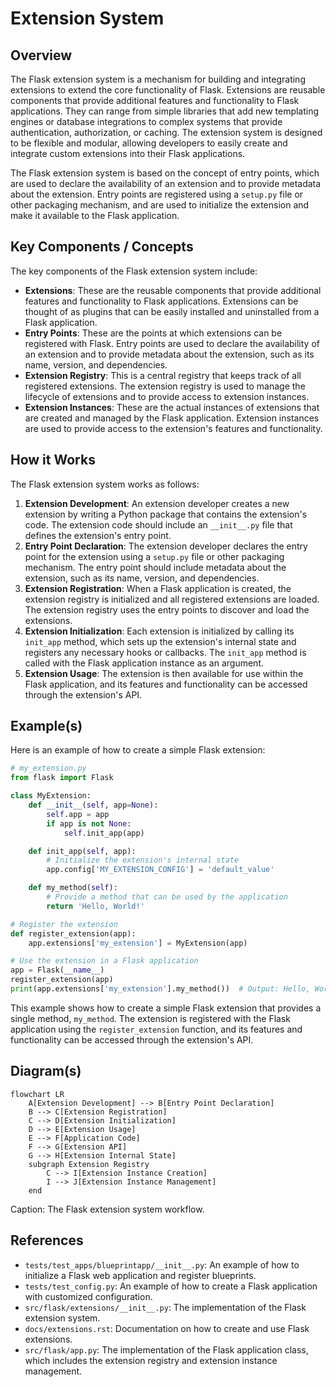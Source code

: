 # Extension System
## Overview
The Flask extension system is a mechanism for building and integrating extensions to extend the core functionality of Flask. Extensions are reusable components that provide additional features and functionality to Flask applications. They can range from simple libraries that add new templating engines or database integrations to complex systems that provide authentication, authorization, or caching. The extension system is designed to be flexible and modular, allowing developers to easily create and integrate custom extensions into their Flask applications.

The Flask extension system is based on the concept of entry points, which are used to declare the availability of an extension and to provide metadata about the extension. Entry points are registered using a `setup.py` file or other packaging mechanism, and are used to initialize the extension and make it available to the Flask application.

## Key Components / Concepts
The key components of the Flask extension system include:

* **Extensions**: These are the reusable components that provide additional features and functionality to Flask applications. Extensions can be thought of as plugins that can be easily installed and uninstalled from a Flask application.
* **Entry Points**: These are the points at which extensions can be registered with Flask. Entry points are used to declare the availability of an extension and to provide metadata about the extension, such as its name, version, and dependencies.
* **Extension Registry**: This is a central registry that keeps track of all registered extensions. The extension registry is used to manage the lifecycle of extensions and to provide access to extension instances.
* **Extension Instances**: These are the actual instances of extensions that are created and managed by the Flask application. Extension instances are used to provide access to the extension's features and functionality.

## How it Works
The Flask extension system works as follows:

1. **Extension Development**: An extension developer creates a new extension by writing a Python package that contains the extension's code. The extension code should include an `__init__.py` file that defines the extension's entry point.
2. **Entry Point Declaration**: The extension developer declares the entry point for the extension using a `setup.py` file or other packaging mechanism. The entry point should include metadata about the extension, such as its name, version, and dependencies.
3. **Extension Registration**: When a Flask application is created, the extension registry is initialized and all registered extensions are loaded. The extension registry uses the entry points to discover and load the extensions.
4. **Extension Initialization**: Each extension is initialized by calling its `init_app` method, which sets up the extension's internal state and registers any necessary hooks or callbacks. The `init_app` method is called with the Flask application instance as an argument.
5. **Extension Usage**: The extension is then available for use within the Flask application, and its features and functionality can be accessed through the extension's API.

## Example(s)
Here is an example of how to create a simple Flask extension:
```python
# my_extension.py
from flask import Flask

class MyExtension:
    def __init__(self, app=None):
        self.app = app
        if app is not None:
            self.init_app(app)

    def init_app(self, app):
        # Initialize the extension's internal state
        app.config['MY_EXTENSION_CONFIG'] = 'default_value'

    def my_method(self):
        # Provide a method that can be used by the application
        return 'Hello, World!'

# Register the extension
def register_extension(app):
    app.extensions['my_extension'] = MyExtension(app)

# Use the extension in a Flask application
app = Flask(__name__)
register_extension(app)
print(app.extensions['my_extension'].my_method())  # Output: Hello, World!
```
This example shows how to create a simple Flask extension that provides a single method, `my_method`. The extension is registered with the Flask application using the `register_extension` function, and its features and functionality can be accessed through the extension's API.

## Diagram(s)
```mermaid
flowchart LR
    A[Extension Development] --> B[Entry Point Declaration]
    B --> C[Extension Registration]
    C --> D[Extension Initialization]
    D --> E[Extension Usage]
    E --> F[Application Code]
    F --> G[Extension API]
    G --> H[Extension Internal State]
    subgraph Extension Registry
        C --> I[Extension Instance Creation]
        I --> J[Extension Instance Management]
    end
```
Caption: The Flask extension system workflow.

## References
* `tests/test_apps/blueprintapp/__init__.py`: An example of how to initialize a Flask web application and register blueprints.
* `tests/test_config.py`: An example of how to create a Flask application with customized configuration.
* `src/flask/extensions/__init__.py`: The implementation of the Flask extension system.
* `docs/extensions.rst`: Documentation on how to create and use Flask extensions.
* `src/flask/app.py`: The implementation of the Flask application class, which includes the extension registry and extension instance management.
